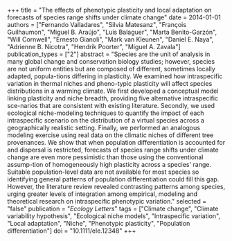 +++
title = "The effects of phenotypic plasticity and local adaptation on forecasts of species range shifts under climate change"
date = 2014-01-01
authors = ["Fernando Valladares", "Silvia Matesanz", "François Guilhaumon", "Miguel B. Araújo", "Luis Balaguer", "Marta Benito-Garzón", "Will Cornwell", "Ernesto Gianoli", "Mark van Kleunen", "Daniel E. Naya", "Adrienne B. Nicotra", "Hendrik Poorter", "Miguel A. Zavala"]
publication_types = ["2"]
abstract = "Species are the unit of analysis in many global change and conservation biology studies; however, species are not uniform entities but are composed of different, sometimes locally adapted, popula-tions differing in plasticity. We examined how intraspecific variation in thermal niches and pheno-typic plasticity will affect species distributions in a warming climate. We first developed a conceptual model linking plasticity and niche breadth, providing five alternative intraspecific sce-narios that are consistent with existing literature. Secondly, we used ecological niche-modeling techniques to quantify the impact of each intraspecific scenario on the distribution of a virtual species across a geographically realistic setting. Finally, we performed an analogous modeling exercise using real data on the climatic niches of different tree provenances. We show that when population differentiation is accounted for and dispersal is restricted, forecasts of species range shifts under climate change are even more pessimistic than those using the conventional assump-tion of homogeneously high plasticity across a species' range. Suitable population-level data are not available for most species so identifying general patterns of population differentiation could fill this gap. However, the literature review revealed contrasting patterns among species, urging greater levels of integration among empirical, modeling and theoretical research on intraspecific phenotypic variation."
selected = "false"
publication = "*Ecology Letters*"
tags = ["Climate change", "Climate variability hypothesis", "Ecological niche models", "Intraspecific variation", "Local adaptation", "Niche", "Phenotypic plasticity", "Population differentiation"]
doi = "10.1111/ele.12348"
+++

